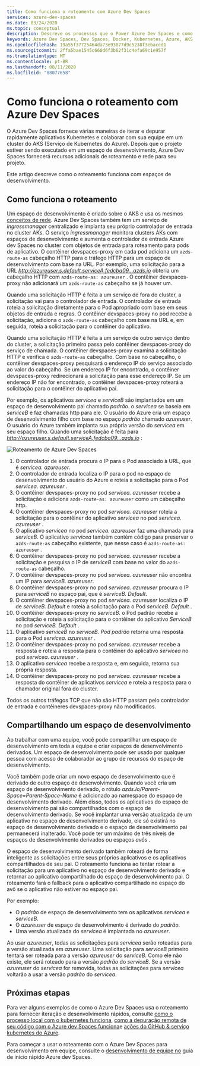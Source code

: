 ```yaml
---
title: Como funciona o roteamento com Azure Dev Spaces
services: azure-dev-spaces
ms.date: 03/24/2020
ms.topic: conceptual
description: Descreve os processos que o Power Azure Dev Spaces e como funciona o roteamento
keywords: Azure Dev Spaces, Dev Spaces, Docker, Kubernetes, Azure, AKS, Serviço de Kubernetes do Azure, contêineres
ms.openlocfilehash: 19a55f37725464da73e93877d9c5238f3ebaced1
ms.sourcegitcommit: 2ffa5bae1545c660d6f3b62f31c4efa69c1e957f
ms.translationtype: MT
ms.contentlocale: pt-BR
ms.lasthandoff: 08/11/2020
ms.locfileid: "88077658"
---
```

# <a name="how-routing-works-with-azure-dev-spaces"></a>Como funciona o roteamento com Azure Dev Spaces

O Azure Dev Spaces fornece várias maneiras de iterar e depurar rapidamente aplicativos Kubernetes e colaborar com sua equipe em um cluster do AKS (Serviço de Kubernetes do Azure). Depois que o projeto estiver sendo executado em um espaço de desenvolvimento, Azure Dev Spaces fornecerá recursos adicionais de roteamento e rede para seu projeto.

Este artigo descreve como o roteamento funciona com espaços de desenvolvimento.

## <a name="how-routing-works"></a>Como funciona o roteamento

Um espaço de desenvolvimento é criado sobre o AKS e usa os mesmos [conceitos de rede](../aks/concepts-network.md). Azure Dev Spaces também tem um serviço de *ingressmanager* centralizado e implanta seu próprio controlador de entrada no cluster AKs. O serviço *ingressmanager* monitora clusters AKs com espaços de desenvolvimento e aumenta o controlador de entrada Azure dev Spaces no cluster com objetos de entrada para roteamento para pods de aplicativo. O contêiner devspaces-proxy em cada pod adiciona um `azds-route-as` cabeçalho HTTP para o tráfego HTTP para um espaço de desenvolvimento com base na URL. Por exemplo, uma solicitação para a URL *http://azureuser.s.default.serviceA.fedcba09...azds.io* obteria um cabeçalho HTTP com `azds-route-as: azureuser` . O contêiner devspaces-proxy não adicionará um `azds-route-as` cabeçalho se já houver um.

Quando uma solicitação HTTP é feita a um serviço de fora do cluster, a solicitação vai para o controlador de entrada. O controlador de entrada roteia a solicitação diretamente para o Pod apropriado com base em seus objetos de entrada e regras. O contêiner devspaces-proxy no pod recebe a solicitação, adiciona o `azds-route-as` cabeçalho com base na URL e, em seguida, roteia a solicitação para o contêiner do aplicativo.

Quando uma solicitação HTTP é feita a um serviço de outro serviço dentro do cluster, a solicitação primeiro passa pelo contêiner devspaces-proxy do serviço de chamada. O contêiner devspaces-proxy examina a solicitação HTTP e verifica o `azds-route-as` cabeçalho. Com base no cabeçalho, o contêiner devspaces-proxy pesquisará o endereço IP do serviço associado ao valor do cabeçalho. Se um endereço IP for encontrado, o contêiner devspaces-proxy redirecionará a solicitação para esse endereço IP. Se um endereço IP não for encontrado, o contêiner devspaces-proxy roteará a solicitação para o contêiner do aplicativo pai.

Por exemplo, os aplicativos *servicea* e *serviceB* são implantados em um espaço de desenvolvimento pai chamado *padrão*. o *servicea* se baseia em *serviceB* e faz chamadas http para ele. O usuário do Azure cria um espaço de desenvolvimento filho com base no espaço *padrão* chamado *azureuser*. O usuário do Azure também implanta sua própria versão do *servicea* em seu espaço filho. Quando uma solicitação é feita para *http://azureuser.s.default.serviceA.fedcba09...azds.io* :

![Roteamento de Azure Dev Spaces](media/how-dev-spaces-works/routing.svg)

1. O controlador de entrada procura o IP para o Pod associado à URL, que é *servicea. azureuser*.
1. O controlador de entrada localiza o IP para o pod no espaço de desenvolvimento do usuário do Azure e roteia a solicitação para o Pod *servicea. azureuser* .
1. O contêiner devspaces-proxy no pod *servicea. azureuser* recebe a solicitação e adiciona `azds-route-as: azureuser` como um cabeçalho http.
1. O contêiner devspaces-proxy no pod *servicea. azureuser* roteia a solicitação para o contêiner do aplicativo *servicea* no pod *servicea. azureuser* .
1. O aplicativo *servicea* no pod *servicea. azureuser* faz uma chamada para *serviceB*. O aplicativo *servicea* também contém código para preservar o `azds-route-as` cabeçalho existente, que nesse caso é `azds-route-as: azureuser` .
1. O contêiner devspaces-proxy no pod *servicea. azureuser* recebe a solicitação e pesquisa o IP de *serviceB* com base no valor do `azds-route-as` cabeçalho.
1. O contêiner devspaces-proxy no pod *servicea. azureuser* não encontra um IP para *serviceB. azureuser*.
1. O contêiner devspaces-proxy no pod *servicea. azureuser* procura o IP para *serviceB* no espaço pai, que é *serviceB. Default*.
1. O contêiner devspaces-proxy no pod *servicea. azureuser* localiza o IP de *serviceB. Default* e roteia a solicitação para o Pod *serviceB. Default* .
1. O contêiner devspaces-proxy no *serviceB.* o Pod padrão recebe a solicitação e roteia a solicitação para o contêiner do aplicativo *ServiceB* no pod *serviceB. Default* .
1. O aplicativo *serviceB* no *serviceB. Pod padrão* retorna uma resposta para o Pod *servicea. azureuser* .
1. O contêiner devspaces-proxy no pod *servicea. azureuser* recebe a resposta e roteia a resposta para o contêiner do aplicativo *servicea* no pod *servicea. azureuser* .
1. O aplicativo *servicea* recebe a resposta e, em seguida, retorna sua própria resposta.
1. O contêiner devspaces-proxy no pod *servicea. azureuser* recebe a resposta do contêiner de aplicativos *servicea* e roteia a resposta para o chamador original fora do cluster.

Todos os outros tráfegos TCP que não são HTTP passam pelo controlador de entrada e contêineres devspaces-proxy não modificados.

## <a name="sharing-a-dev-space"></a>Compartilhando um espaço de desenvolvimento

Ao trabalhar com uma equipe, você pode compartilhar um espaço de desenvolvimento em toda a equipe e criar espaços de desenvolvimento derivados. Um espaço de desenvolvimento pode ser usado por qualquer pessoa com acesso de colaborador ao grupo de recursos do espaço de desenvolvimento.

Você também pode criar um novo espaço de desenvolvimento que é derivado de outro espaço de desenvolvimento. Quando você cria um espaço de desenvolvimento derivado, o rótulo *azds.Io/Parent-Space=Parent-Space-Name* é adicionado ao namespace do espaço de desenvolvimento derivado. Além disso, todos os aplicativos do espaço de desenvolvimento pai são compartilhados com o espaço de desenvolvimento derivado. Se você implantar uma versão atualizada de um aplicativo no espaço de desenvolvimento derivado, ele só existirá no espaço de desenvolvimento derivado e o espaço de desenvolvimento pai permanecerá inalterado. Você pode ter um máximo de três níveis de espaços de desenvolvimento derivados ou espaços *avôs* .

O espaço de desenvolvimento derivado também roteará de forma inteligente as solicitações entre seus próprios aplicativos e os aplicativos compartilhados de seu pai. O roteamento funciona ao tentar rotear a solicitação para um aplicativo no espaço de desenvolvimento derivado e retornar ao aplicativo compartilhado do espaço de desenvolvimento pai. O roteamento fará o fallback para o aplicativo compartilhado no espaço do avô se o aplicativo não estiver no espaço pai.

Por exemplo:
* O *padrão* de espaço de desenvolvimento tem os aplicativos *servicea* e *serviceB*.
* O *azureuser* de espaço de desenvolvimento é derivado do *padrão*.
* Uma versão atualizada do *servicea* é implantada no *azureuser*.

Ao usar *azureuser*, todas as solicitações para *servicea* serão roteadas para a versão atualizada em *azureuser*. Uma solicitação para *serviceB* primeiro tentará ser roteada para a versão *azureuser* do *serviceB*. Como ele não existe, ele será roteado para a versão *padrão* do *serviceB*. Se a versão *azureuser* do *servicea* for removida, todas as solicitações para *servicea* voltarão a usar a versão *padrão* do *servicea*.

## <a name="next-steps"></a>Próximas etapas

Para ver alguns exemplos de como o Azure Dev Spaces usa o roteamento para fornecer iteração e desenvolvimento rápidos, consulte [como o processo local com o kubernetes funciona][how-it-works-local-process-kubernetes], [como a depuração remota de seu código com o Azure dev Spaces funciona][how-it-works-remote-debugging]e [ações do GitHub & serviço kubernetes do Azure][pr-flow].

Para começar a usar o roteamento com o Azure Dev Spaces para desenvolvimento em equipe, consulte o [desenvolvimento de equipe no][quickstart-team] guia de início rápido Azure dev Spaces.

[helm-upgrade]: https://helm.sh/docs/intro/using_helm/#helm-upgrade-and-helm-rollback-upgrading-a-release-and-recovering-on-failure
[how-it-works-local-process-kubernetes]: /visualstudio/containers/overview-local-process-kubernetes
[how-it-works-remote-debugging]: how-dev-spaces-works-remote-debugging.md
[pr-flow]: how-to/github-actions.md
[quickstart-team]: quickstart-team-development.md
[troubleshooting]: troubleshooting.md
